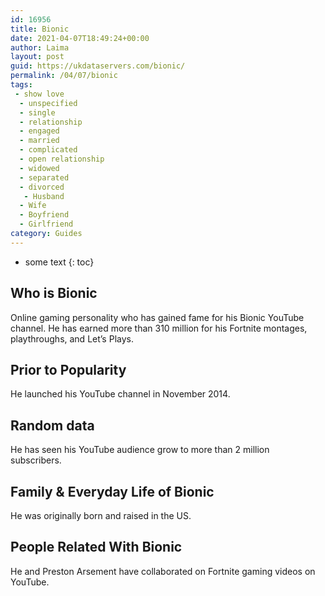 ```yaml
---
id: 16956
title: Bionic
date: 2021-04-07T18:49:24+00:00
author: Laima
layout: post
guid: https://ukdataservers.com/bionic/
permalink: /04/07/bionic
tags:
 - show love
  - unspecified
  - single
  - relationship
  - engaged
  - married
  - complicated
  - open relationship
  - widowed
  - separated
  - divorced
   - Husband
  - Wife
  - Boyfriend
  - Girlfriend
category: Guides
---
```


* some text
{: toc}


## Who is Bionic
                  
                  
                  
Online gaming personality who has gained fame for his Bionic YouTube channel. He has earned more than 310 million for his Fortnite montages, playthroughs, and Let&#8217;s Plays. 
                  
              
            
              
            
                
                
                
## Prior to Popularity
                  
                  
                  
He launched his YouTube channel in November 2014. 
                  
              
            
              
            
                
                
                
## Random data
                  
                  
                  
He has seen his YouTube audience grow to more than 2 million subscribers. 
                  
              
            
              
            
                
                
                
## Family & Everyday Life of Bionic
                  
                  
                  
He was originally born and raised in the US.
                  
              
            
              
            
                
                
                
## People Related With Bionic
                  
                  
                  
He and Preston Arsement have collaborated on Fortnite gaming videos on YouTube. 
                  
              
            
              
            
                
              
            
              
              
            
            
              
            
          
          
          